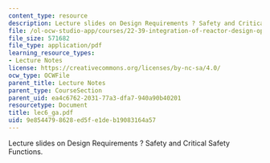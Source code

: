 ```yaml
---
content_type: resource
description: Lecture slides on Design Requirements ? Safety and Critical Safety Functions.
file: /ol-ocw-studio-app/courses/22-39-integration-of-reactor-design-operations-and-safety-fall-2006/9e8544798628ed5fe1deb19083164a57_lec6_ga.pdf
file_size: 571682
file_type: application/pdf
learning_resource_types:
- Lecture Notes
license: https://creativecommons.org/licenses/by-nc-sa/4.0/
ocw_type: OCWFile
parent_title: Lecture Notes
parent_type: CourseSection
parent_uid: ea4c6762-2031-77a3-dfa7-940a90b40201
resourcetype: Document
title: lec6_ga.pdf
uid: 9e854479-8628-ed5f-e1de-b19083164a57
---
```

Lecture slides on Design Requirements ? Safety and Critical Safety Functions.